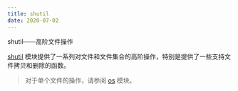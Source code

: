 ```yaml
---
title: shutil
date: 2020-07-02
---
```


shutil——高阶文件操作

[shutil](https://docs.python.org/zh-cn/3/library/shutil.html#module-shutil) 模块提供了一系列对文件和文件集合的高阶操作，特别是提供了一些支持文件拷贝和删除的函数。

> 对于单个文件的操作，请参阅 [os](https://docs.python.org/zh-cn/3/library/os.html#module-os) 模块。